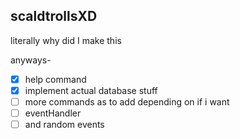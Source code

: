 ## scaldtrollsXD

literally why did I make this 

anyways- 
- [x] help command
- [x] implement actual database stuff
- [ ] more commands as to add depending on if i want
- [ ] eventHandler
- [ ] and random events
